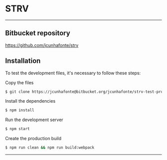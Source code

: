 # STRV

---

## Bitbucket repository

https://github.com/jcunhafonte/strv

## Installation

To test the development files, it's necessary to follow these steps:

Copy the files
```bash
$ git clone https://jcunhafonte@bitbucket.org/jcunhafonte/strv-test-project.git
```

Install the dependencies
```bash
$ npm install
```

Run the development server
```bash
$ npm start
```

Create the production build
```bash
$ npm run clean && npm run build:webpack
```

---
